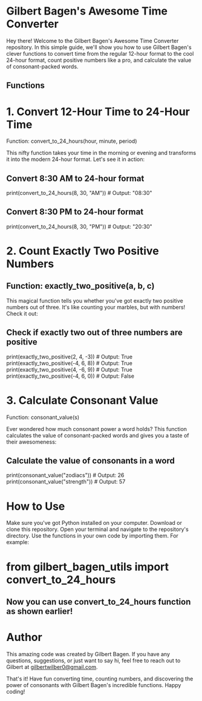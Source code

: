 # Gilbert Bagen's Awesome Time Converter
Hey there! Welcome to the Gilbert Bagen's Awesome Time Converter repository. In this simple guide, we'll show you how to use Gilbert Bagen's clever functions to convert time from the regular 12-hour format to the cool 24-hour format, count positive numbers like a pro, and calculate the value of consonant-packed words.

## Functions
# 1. Convert 12-Hour Time to 24-Hour Time
Function: convert_to_24_hours(hour, minute, period)

This nifty function takes your time in the morning or evening and transforms it into the modern 24-hour format. Let's see it in action:
## Convert 8:30 AM to 24-hour format
print(convert_to_24_hours(8, 30, "AM"))  # Output: "08:30"

## Convert 8:30 PM to 24-hour format
print(convert_to_24_hours(8, 30, "PM"))  # Output: "20:30"
# 2. Count Exactly Two Positive Numbers
## Function: exactly_two_positive(a, b, c)

This magical function tells you whether you've got exactly two positive numbers out of three. It's like counting your marbles, but with numbers! Check it out:

## Check if exactly two out of three numbers are positive
print(exactly_two_positive(2, 4, -3))  # Output: True
print(exactly_two_positive(-4, 6, 8))  # Output: True
print(exactly_two_positive(4, -6, 9))  # Output: True
print(exactly_two_positive(-4, 6, 0))  # Output: False
# 3. Calculate Consonant Value
Function: consonant_value(s)

Ever wondered how much consonant power a word holds? This function calculates the value of consonant-packed words and gives you a taste of their awesomeness:
## Calculate the value of consonants in a word
print(consonant_value("zodiacs"))  # Output: 26
print(consonant_value("strength"))  # Output: 57
# How to Use
Make sure you've got Python installed on your computer.
Download or clone this repository.
Open your terminal and navigate to the repository's directory.
Use the functions in your own code by importing them. For example:

# from gilbert_bagen_utils import convert_to_24_hours

## Now you can use convert_to_24_hours function as shown earlier!
# Author
This amazing code was created by Gilbert Bagen. If you have any questions, suggestions, or just want to say hi, feel free to reach out to Gilbert at gilbertwilber0@gmail.com.

That's it! Have fun converting time, counting numbers, and discovering the power of consonants with Gilbert Bagen's incredible functions. Happy coding!